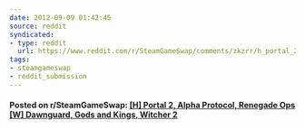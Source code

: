 ```yaml
---
date: 2012-09-09 01:42:45
source: reddit
syndicated:
- type: reddit
  url: https://www.reddit.com/r/SteamGameSwap/comments/zkzrr/h_portal_2_alpha_protocol_renegade_ops_w/
tags:
- steamgameswap
- reddit_submission
---
```


#### Posted on r/SteamGameSwap: [[H] Portal 2, Alpha Protocol, Renegade Ops [W] Dawnguard, Gods and Kings, Witcher 2](https://reddit.com/r/SteamGameSwap/comments/zkzrr/h_portal_2_alpha_protocol_renegade_ops_w/)